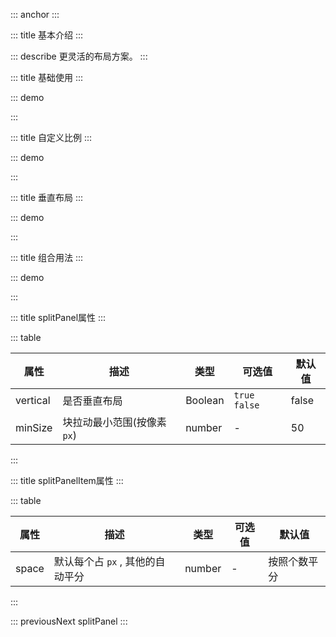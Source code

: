 ::: anchor
:::

::: title 基本介绍
:::

::: describe 更灵活的布局方案。
:::

::: title 基础使用
:::

::: demo

<template>
<div>
    <lay-split-panel style="height: 300px">
        <lay-split-panel-item>A</lay-split-panel-item>
        <lay-split-panel-item>B</lay-split-panel-item>
        <lay-split-panel-item>C</lay-split-panel-item>
    </lay-split-panel>
</div>
</template>

<script>
</script>

<style>
	.lay-split-panel-item{
		display: flex;
		font-size: 16px;
		font-weight: bold;
		justify-content: center;
		align-items: center;
	}
</style>

:::

::: title 自定义比例
:::


::: demo

<template>
<div>
    <lay-split-panel style="height: 300px">
        <lay-split-panel-item :space="200">1</lay-split-panel-item>
        <lay-split-panel-item>2</lay-split-panel-item>
        <lay-split-panel-item :space="200">3</lay-split-panel-item>
    </lay-split-panel>
</div>
</template>

<script>
</script>

:::

::: title 垂直布局
:::


::: demo

<template>
<div>
    <lay-split-panel :vertical="true" style="height: 600px; width: 100%">
        <lay-split-panel-item>1</lay-split-panel-item>
        <lay-split-panel-item>2</lay-split-panel-item>
        <lay-split-panel-item>3</lay-split-panel-item>
    </lay-split-panel>
</div>
</template>

<script>
</script>

:::

::: title 组合用法
:::


::: demo

<template>
<div>
    <lay-split-panel style="height: 600px;">
        <lay-split-panel-item :space="300">
            <lay-split-panel :vertical="true" style="height: 600px; width: 100%">
                <lay-split-panel-item :space="200">1</lay-split-panel-item>
                <lay-split-panel-item>2</lay-split-panel-item>
            </lay-split-panel>
        </lay-split-panel-item>
        <lay-split-panel-item>2</lay-split-panel-item>
        <lay-split-panel-item>2</lay-split-panel-item>
    </lay-split-panel>
</div>
</template>

<script>
</script>

:::

::: title splitPanel属性
:::

::: table

| 属性  | 描述 | 类型 |可选值 | 默认值|
| ----- | ---- | ------ | ---| ---|
| vertical | 是否垂直布局 | Boolean |`true` `false`| false |
| minSize | 块拉动最小范围(按像素 `px`) | number | - | 50  |
:::

::: title splitPanelItem属性
:::

::: table

| 属性  | 描述 | 类型 |可选值 | 默认值|
| ----- | ---- | ------ | ---| ---|
| space | 默认每个占 `px` , 其他的自动平分 | number | - | 按照个数平分 |
:::

::: previousNext splitPanel
:::
